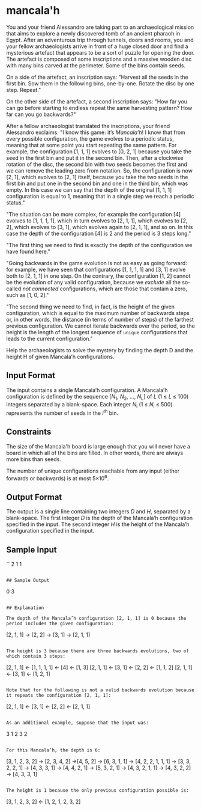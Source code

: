 # mancala'h

You and your friend Alessandro are taking part to an archaeological mission that aims to explore a newly discovered tomb of an ancient pharaoh in Egypt. After an adventurous trip through tunnels, doors and rooms, you and your fellow archaeologists arrive in front of a huge closed door and find a mysterious artefact that appears to be a sort of puzzle for opening the door. The artefact is composed of some inscriptions and a massive wooden disc with many bins carved at the perimeter. Some of the bins contain seeds.

On a side of the artefact, an inscription says: "Harvest all the seeds in the first bin. Sow them in the following bins, one-by-one. Rotate the disc by one step. Repeat."

On the other side of the artefact, a second inscription says: "How far you can go before starting to endless repeat the same harvesting pattern? How far can you go backwards?"

After a fellow archaeologist translated the inscriptions, your friend Alessandro exclaims: "I know this game: it’s *Mancala’h*! I know that from every possible configuration, the game evolves to a periodic status, meaning that at some point you start repeating the same pattern. For example, the configuration [1, 1, 1] evolves to [0, 2, 1] because you take the seed in the first bin and put it in the second bin. Then, after a clockwise rotation of the disc, the second bin with two seeds becomes the first and we can remove the leading zero from notation. So, the configuration is now [2, 1], which evolves to [2, 1] itself, because you take the two seeds in the first bin and put one in the second bin and one in the third bin, which was empty. In this case we can say that the depth of the original [1, 1, 1] configuration is equal to 1, meaning that in a single step we reach a periodic status."

"The situation can be more complex, for example the configuration [4] evolves to [1, 1, 1, 1], which in turn evolves to [2, 1, 1], which evolves to [2, 2], which evolves to [3, 1], which evolves again to [2, 1, 1], and so on. In this case the depth of the configuration [4] is 2 and the period is 3 steps long."

"The first thing we need to find is exactly the depth of the configuration we have found here."

"Going backwards in the game evolution is not as easy as going forward: for example, we have seen that configurations [1, 1, 1, 1] and [3, 1] evolve both to [2, 1, 1] in one step. On the contrary, the configuration [1, 2] cannot be the evolution of any valid configuration, because we *exclude* all the so-called *not connected* configurations, which are those that contain a zero, such as [1, 0, 2]."

"The second thing we need to find, in fact, is the height of the given configuration, which is equal to the maximum number of backwards steps or, in other words, the distance (in terms of number of steps) of the farthest previous configuration. We cannot iterate backwards over the period, so the height is the length of the longest sequence of `unique` configurations that leads to the current configuration."

Help the archaeologists to solve the mystery by finding the depth D and the height H of given Mancala’h configurations.

## Input Format

The input contains a single Mancala’h configuration. A Mancala’h configuration is defined by the sequence [*N*<sub>1</sub>, *N*<sub>2</sub>, ..., *N*<sub>L</sub>] of *L* (1 ≤ *L* ≤ 100) integers separated by a blank-space. Each integer *N*<sub>i</sub> (1 ≤ *N*<sub>i</sub> ≤ 500) represents the number of seeds in the *i*<sup>th</sup> bin.

## Constraints

The size of the Mancala'h board is large enough that you will never have a board in which all of the bins are filled. In other words, there are always more bins than seeds.

The number of unique configurations reachable from any input (either forwards or backwards) is at most 5×10<sup>6</sup>.

## Output Format

The output is a single line containing two integers *D* and *H*, separated by a blank-space. The first integer *D* is the depth of the Mancala’h configuration specified in the input. The second integer *H* is the height of the Mancala’h configuration specified in the input.

## Sample Input
``
2 1 1
```

## Sample Output
```
0 3
```

## Explanation

The depth of the Mancala’h configuration [2, 1, 1] is 0 because the period includes the given configuration:
```
[2, 1, 1] → [2, 2] → [3, 1] → [2, 1, 1]
```

The height is 3 because there are three backwards evolutions, two of which contain 3 steps:
```
[2, 1, 1] ← [1, 1, 1, 1] ← [4] ← [1, 3]
[2, 1, 1] ← [3, 1] ← [2, 2] ← [1, 1, 2]
[2, 1, 1] ← [3, 1] ← [1, 2, 1]
```

Note that for the following is not a valid backwards evolution because it repeats the configuration [2, 1, 1]:
```
[2, 1, 1] ← [3, 1] ← [2, 2] ← [2, 1, 1]
```

As an additional example, suppose that the input was:
```
3 1 2 3 2
```

For this Mancala’h, the depth is 6:
```
[3, 1, 2, 3, 2] → [2, 3, 4, 2] →[4, 5, 2] →
[6, 3, 1, 1] → [4, 2, 2, 1, 1, 1] → [3, 3, 2, 2, 1] →
[4, 3, 3, 1] → [4, 4, 2, 1] → [5, 3, 2, 1] →
[4, 3, 2, 1, 1] → [4, 3, 2, 2] → [4, 3, 3, 1]
```

The height is 1 because the only previous configuration possible is:
```
[3, 1, 2, 3, 2] ← [1, 2, 1, 2, 3, 2]
```
